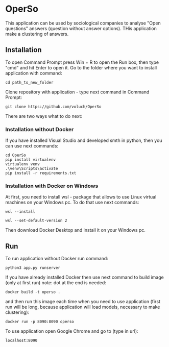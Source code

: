 # OperSo

This application can be used by sociological companies to analyse "Open questions" answers (question without answer options). THis application make a clustering of answers.

## Installation

To open Command Prompt press Win + R to open the Run box, then type "cmd" and hit Enter to open it.
Go to the folder where you want to install application with command: 
```
cd path_to_new_folder
```
Clone repository with application - type next command in Command Prompt:
```
git clone https://github.com/voluch/OperSo 
```
There are two ways what to do next:
### Installation without Docker
If you have installed Visual Studio and developed smth in python, then you can use next commands:
```
cd OperSo 
pip install virtualenv 
virtualenv venv 
.\venv\Scripts\activate 
pip install -r requirements.txt
```


### Installation with Docker on Windows
At first, you need to install wsl - package that allows to use Linux virtual machines on your Windows pc. To do that use next commands:
```
wsl --install

wsl --set-default-version 2
```
Then download Docker Desktop and install it on your Windows pc.
## Run
To run application without Docker run command:
```
python3 app.py runserver
```
If you have already installed Docker then use next command to build image (only at first run) note: dot at the end is needed:

```
docker build -t operso .
```
and then run this image each time when you need to use application (first run will be long, because application will load models, necessary to make clustering):
```
docker run -p 8090:8090 operso
```
To use application open Google Chrome and go to (type in url): 
```
localhost:8090
```